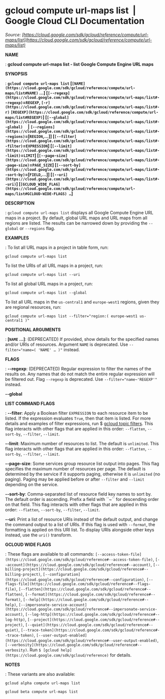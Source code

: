 # gcloud compute url-maps list  |  Google Cloud CLI Documentation

*Source: [https://cloud.google.com/sdk/gcloud/reference/compute/url-maps/list](https://cloud.google.com/sdk/gcloud/reference/compute/url-maps/list)*

**NAME**

: **gcloud compute url-maps list - list Google Compute Engine URL maps**

**SYNOPSIS**

: **`gcloud compute url-maps list` [`[NAME](https://cloud.google.com/sdk/gcloud/reference/compute/url-maps/list#NAME)` …] [`[--regexp](https://cloud.google.com/sdk/gcloud/reference/compute/url-maps/list#--regexp)`=`REGEXP`, `[-r](https://cloud.google.com/sdk/gcloud/reference/compute/url-maps/list#-r)` `[REGEXP](https://cloud.google.com/sdk/gcloud/reference/compute/url-maps/list#REGEXP)`] [`[--global](https://cloud.google.com/sdk/gcloud/reference/compute/url-maps/list#--global)`     | `[--regions](https://cloud.google.com/sdk/gcloud/reference/compute/url-maps/list#--regions)`=[`REGION`,…]] [`[--filter](https://cloud.google.com/sdk/gcloud/reference/compute/url-maps/list#--filter)`=`EXPRESSION`] [`[--limit](https://cloud.google.com/sdk/gcloud/reference/compute/url-maps/list#--limit)`=`LIMIT`] [`[--page-size](https://cloud.google.com/sdk/gcloud/reference/compute/url-maps/list#--page-size)`=`PAGE_SIZE`] [`[--sort-by](https://cloud.google.com/sdk/gcloud/reference/compute/url-maps/list#--sort-by)`=[`FIELD`,…]] [`[--uri](https://cloud.google.com/sdk/gcloud/reference/compute/url-maps/list#--uri)`] [`[GCLOUD_WIDE_FLAG](https://cloud.google.com/sdk/gcloud/reference/compute/url-maps/list#GCLOUD-WIDE-FLAGS) …`]**

**DESCRIPTION**

: `gcloud compute url-maps list` displays all Google Compute Engine URL
maps in a project.
By default, global URL maps and URL maps from all regions are listed. The
results can be narrowed down by providing the
``--global`` or
``--regions`` flag.

**EXAMPLES**

: To list all URL maps in a project in table form, run:

```
gcloud compute url-maps list
```

To list the URIs of all URL maps in a project, run:

```
gcloud compute url-maps list --uri
```

To list all global URL maps in a project, run:

```
gcloud compute url-maps list --global
```

To list all URL maps in the ``us-central1`` and
``europe-west1`` regions, given they are
regional resources, run:

```
gcloud compute url-maps list --filter="region:( europe-west1 us-central1 )"
```

**POSITIONAL ARGUMENTS**

: **[`NAME` …]**:
(DEPRECATED) If provided, show details for the specified names and/or URIs of
resources.
Argument `NAME` is deprecated. Use `--filter="name=( 'NAME'
… )"` instead.

**FLAGS**

: **--regexp**:
(DEPRECATED) Regular expression to filter the names of the results on. Any names
that do not match the entire regular expression will be filtered out.
Flag `--regexp` is deprecated. Use
`--filter="name~'REGEXP'"` instead.

**--global**

**LIST COMMAND FLAGS**

: **--filter**:
Apply a Boolean filter `EXPRESSION` to each resource item
to be listed. If the expression evaluates `True`, then that item is
listed. For more details and examples of filter expressions, run $ [gcloud topic filters](https://cloud.google.com/sdk/gcloud/reference/topic/filters). This flag
interacts with other flags that are applied in this order:
`--flatten`, `--sort-by`, `--filter`,
`--limit`.

**--limit**:
Maximum number of resources to list. The default is `unlimited`. This
flag interacts with other flags that are applied in this order:
`--flatten`, `--sort-by`, `--filter`,
`--limit`.

**--page-size**:
Some services group resource list output into pages. This flag specifies the
maximum number of resources per page. The default is determined by the service
if it supports paging, otherwise it is `unlimited` (no paging).
Paging may be applied before or after `--filter` and
`--limit` depending on the service.

**--sort-by**:
Comma-separated list of resource field key names to sort by. The default order
is ascending. Prefix a field with ``~´´ for descending order on that
field. This flag interacts with other flags that are applied in this order:
`--flatten`, `--sort-by`, `--filter`,
`--limit`.

**--uri**:
Print a list of resource URIs instead of the default output, and change the
command output to a list of URIs. If this flag is used with
`--format`, the formatting is applied on this URI list. To display
URIs alongside other keys instead, use the `uri()` transform.

**GCLOUD WIDE FLAGS**

: These flags are available to all commands: `[--access-token-file](https://cloud.google.com/sdk/gcloud/reference#--access-token-file)`,
`[--account](https://cloud.google.com/sdk/gcloud/reference#--account)`, `[--billing-project](https://cloud.google.com/sdk/gcloud/reference#--billing-project)`,
`[--configuration](https://cloud.google.com/sdk/gcloud/reference#--configuration)`,
`[--flags-file](https://cloud.google.com/sdk/gcloud/reference#--flags-file)`,
`[--flatten](https://cloud.google.com/sdk/gcloud/reference#--flatten)`, `[--format](https://cloud.google.com/sdk/gcloud/reference#--format)`, `[--help](https://cloud.google.com/sdk/gcloud/reference#--help)`, `[--impersonate-service-account](https://cloud.google.com/sdk/gcloud/reference#--impersonate-service-account)`,
`[--log-http](https://cloud.google.com/sdk/gcloud/reference#--log-http)`,
`[--project](https://cloud.google.com/sdk/gcloud/reference#--project)`, `[--quiet](https://cloud.google.com/sdk/gcloud/reference#--quiet)`, `[--trace-token](https://cloud.google.com/sdk/gcloud/reference#--trace-token)`, `[--user-output-enabled](https://cloud.google.com/sdk/gcloud/reference#--user-output-enabled)`,
`[--verbosity](https://cloud.google.com/sdk/gcloud/reference#--verbosity)`.
Run `$ [gcloud help](https://cloud.google.com/sdk/gcloud/reference)` for details.

**NOTES**

: These variants are also available:

```
gcloud alpha compute url-maps list
```

```
gcloud beta compute url-maps list
```